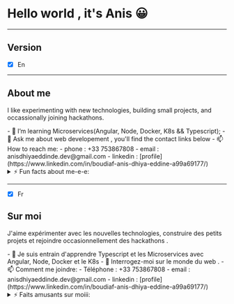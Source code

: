 
# Hello world , it's Anis &#128512;
 
 ------
## Version

* [x] En

-------
## About me
<p>I like experimenting with new technologies, building small projects, and occassionally joining hackathons. </p>
- 🌱 I’m learning Microservices(Angular, Node, Docker, K8s && Typescript);
- 💬 Ask me about web developement , you'll find the contact links below
- 📫 How to reach me:
   - phone : +33 753867808
   - email : anisdhiyaeddinde.dev@gmail.com
   - linkedin : [profile](https://www.linkedin.com/in/boudiaf-anis-dhiya-eddine-a99a69177/)
  

<details>
  <summary>⚡ Fun facts about me-e-e: </summary>
  <br>
  <p><i>Taylor swift && Halsey , they're the best 🎶</i><p>

  - I like reading books about history, science ... !
  - When i'm coding i run music. Non-stop. ⭐️
  - I'm a bodybuilder and i love being healthy &#128526;
  

 
  <br><br>
</details>

                     
  -----

* [x] Fr
## Sur moi
<p>J'aime expérimenter avec les nouvelles technologies, construire des petits projets et rejoindre occasionnellement des hackathons . </p>
- 🌱 Je suis entrain d'apprendre Typescript et les Microservices avec Angular, Node, Docker et le K8s
- 💬 Interrogez-moi sur le monde du web .
- 📫 Comment me joindre:
   - Téléphone : +33 753867808
   - email : anisdhiyaeddinde.dev@gmail.com
   - linkedin : [profile](https://www.linkedin.com/in/boudiaf-anis-dhiya-eddine-a99a69177/)
  

<details>
  <summary>⚡ Faits amusants sur moiii: </summary>
  <br>
  <p><i>Taylor swift && Halsey , Les meilleures 🎶</i><p>

  -  J'aime lire des livres d'histoire, d science ...etc
  -  Quand je code la musique tourne sans arrêt ⭐️
  - Je suis culturiste et j'adore être en bonne santé &#128526;
  

  <br><br>
</details>

